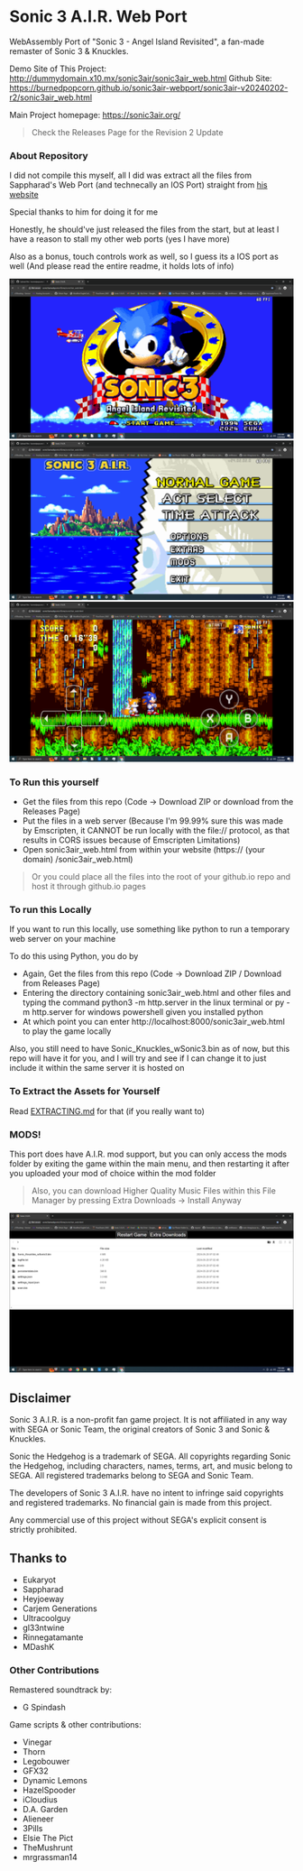 # Sonic 3 A.I.R. Web Port

WebAssembly Port of  "Sonic 3 - Angel Island Revisited", a fan-made remaster of Sonic 3 & Knuckles.

Demo Site of This Project: http://dummydomain.x10.mx/sonic3air/sonic3air_web.html
Github Site: https://burnedpopcorn.github.io/sonic3air-webport/sonic3air-v20240202-r2/sonic3air_web.html

Main Project homepage: https://sonic3air.org/
> Check the Releases Page for the Revision 2 Update

### About Repository
I did not compile this myself, all I did was extract all the files from Sappharad's Web Port (and technecally an IOS Port) straight from [his website](https://projects.sappharad.com/s3air_ios/20240202_beta/)

Special thanks to him for doing it for me

Honestly, he should've just released the files from the start, but at least I have a reason to stall my other web ports (yes I have more)

Also as a bonus, touch controls work as well, so I guess its a IOS port as well (And please read the entire readme, it holds lots of info)

![image](https://github.com/burnedpopcorn/sonic3air-webport/blob/main/images/s3airtitle.png)
![image](https://github.com/burnedpopcorn/sonic3air-webport/blob/main/images/s3airmenu.png)
![image](https://github.com/burnedpopcorn/sonic3air-webport/blob/main/images/s3airgame.png)

### To Run this yourself
- Get the files from this repo (Code -> Download ZIP or download from the Releases Page)
- Put the files in a web server (Because I'm 99.99% sure this was made by Emscripten, it CANNOT be run locally with the file:// protocol, as that results in CORS issues because of Emscripten Limitations)
- Open sonic3air_web.html from within your website (https:// (your domain) /sonic3air_web.html)

> Or you could place all the files into the root of your github.io repo and host it through github.io pages

### To run this Locally
If you want to run this locally, use something like python to run a temporary web server on your machine

To do this using Python, you do by
- Again, Get the files from this repo (Code -> Download ZIP / Download from Releases Page)
- Entering the directory containing sonic3air_web.html and other files and typing the command python3 -m http.server in the linux terminal or py -m http.server for windows powershell given you installed python
- At which point you can enter http://localhost:8000/sonic3air_web.html to play the game locally

Also, you still need to have Sonic_Knuckles_wSonic3.bin as of now, but this repo will have it for you, and I will try and see if I can change it to just include it within the same server it is hosted on

### To Extract the Assets for Yourself
Read [EXTRACTING.md](https://github.com/burnedpopcorn/sonic3air-webport/blob/main/EXTRACTING.md) for that (if you really want to)

### MODS!
This port does have A.I.R. mod support, but you can only access the mods folder by exiting the game within the main menu, and then restarting it after you uploaded your mod of choice within the mod folder
> Also, you can download Higher Quality Music Files within this File Manager by pressing Extra Downloads -> Install Anyway

![image](https://github.com/burnedpopcorn/sonic3air-webport/blob/main/images/s3airfiles.png)

## Disclaimer

Sonic 3 A.I.R. is a non-profit fan game project. It is not affiliated in any way with SEGA or Sonic Team, the original creators of Sonic 3 and Sonic & Knuckles.

Sonic the Hedgehog is a trademark of SEGA. All copyrights regarding Sonic the Hedgehog, including characters, names, terms, art, and music belong to SEGA. All registered trademarks belong to SEGA and Sonic Team.

The developers of Sonic 3 A.I.R. have no intent to infringe said copyrights and registered trademarks.
No financial gain is made from this project.

Any commercial use of this project without SEGA's explicit consent is strictly prohibited.

## Thanks to

* Eukaryot
* Sappharad
* Heyjoeway
* Carjem Generations
* Ultracoolguy
* gl33ntwine
* Rinnegatamante
* MDashK

### Other Contributions

Remastered soundtrack by:
* G Spindash

Game scripts & other contributions:
* Vinegar
* Thorn
* Legobouwer
* GFX32
* Dynamic Lemons
* HazelSpooder
* iCloudius
* D.A. Garden
* Alieneer
* 3Pills
* Elsie The Pict
* TheMushrunt
* mrgrassman14
